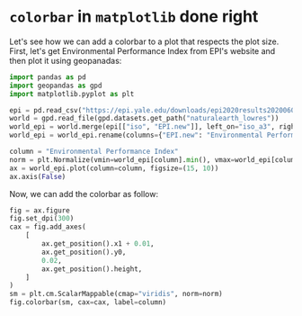 # `colorbar` in `matplotlib` done right

Let's see how we can add a colorbar to a plot that respects the plot size. First, let's get
Environmental Performance Index from EPI's website and then plot it using geopanadas:

```python
import pandas as pd
import geopandas as gpd
import matplotlib.pyplot as plt

epi = pd.read_csv("https://epi.yale.edu/downloads/epi2020results20200604.csv")
world = gpd.read_file(gpd.datasets.get_path("naturalearth_lowres"))
world_epi = world.merge(epi[["iso", "EPI.new"]], left_on="iso_a3", right_on="iso")
world_epi = world_epi.rename(columns={"EPI.new": "Environmental Performance Index"})

column = "Environmental Performance Index"
norm = plt.Normalize(vmin=world_epi[column].min(), vmax=world_epi[column].min())
ax = world_epi.plot(column=column, figsize=(15, 10))
ax.axis(False)
```

Now, we can add the colorbar as follow:

```python
fig = ax.figure
fig.set_dpi(300)
cax = fig.add_axes(
    [
        ax.get_position().x1 + 0.01,
        ax.get_position().y0,
        0.02,
        ax.get_position().height,
    ]
)
sm = plt.cm.ScalarMappable(cmap="viridis", norm=norm)
fig.colorbar(sm, cax=cax, label=column)
```
